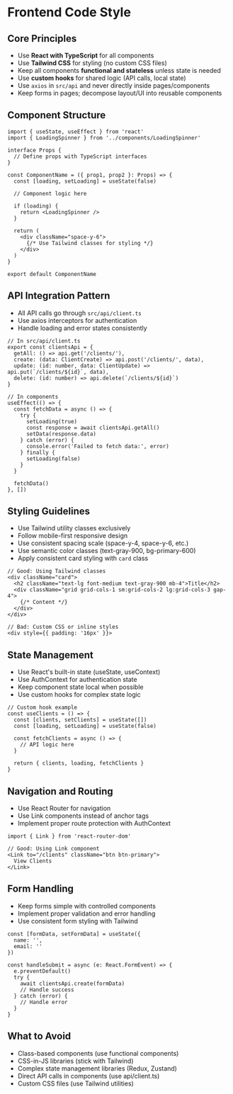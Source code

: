 # Frontend Code Style

## Core Principles

- Use **React with TypeScript** for all components
- Use **Tailwind CSS** for styling (no custom CSS files)
- Keep all components **functional and stateless** unless state is needed
- Use **custom hooks** for shared logic (API calls, local state)
- Use `axios` in `src/api` and never directly inside pages/components
- Keep forms in pages; decompose layout/UI into reusable components

## Component Structure

```tsx
import { useState, useEffect } from 'react'
import { LoadingSpinner } from '../components/LoadingSpinner'

interface Props {
  // Define props with TypeScript interfaces
}

const ComponentName = ({ prop1, prop2 }: Props) => {
  const [loading, setLoading] = useState(false)
  
  // Component logic here
  
  if (loading) {
    return <LoadingSpinner />
  }
  
  return (
    <div className="space-y-6">
      {/* Use Tailwind classes for styling */}
    </div>
  )
}

export default ComponentName
```

## API Integration Pattern

- All API calls go through `src/api/client.ts`
- Use axios interceptors for authentication
- Handle loading and error states consistently

```tsx
// In src/api/client.ts
export const clientsApi = {
  getAll: () => api.get('/clients/'),
  create: (data: ClientCreate) => api.post('/clients/', data),
  update: (id: number, data: ClientUpdate) => api.put(`/clients/${id}`, data),
  delete: (id: number) => api.delete(`/clients/${id}`)
}

// In components
useEffect(() => {
  const fetchData = async () => {
    try {
      setLoading(true)
      const response = await clientsApi.getAll()
      setData(response.data)
    } catch (error) {
      console.error('Failed to fetch data:', error)
    } finally {
      setLoading(false)
    }
  }
  
  fetchData()
}, [])
```

## Styling Guidelines

- Use Tailwind utility classes exclusively
- Follow mobile-first responsive design
- Use consistent spacing scale (space-y-4, space-y-6, etc.)
- Use semantic color classes (text-gray-900, bg-primary-600)
- Apply consistent card styling with `card` class

```tsx
// Good: Using Tailwind classes
<div className="card">
  <h2 className="text-lg font-medium text-gray-900 mb-4">Title</h2>
  <div className="grid grid-cols-1 sm:grid-cols-2 lg:grid-cols-3 gap-4">
    {/* Content */}
  </div>
</div>

// Bad: Custom CSS or inline styles
<div style={{ padding: '16px' }}>
```

## State Management

- Use React's built-in state (useState, useContext)
- Use AuthContext for authentication state
- Keep component state local when possible
- Use custom hooks for complex state logic

```tsx
// Custom hook example
const useClients = () => {
  const [clients, setClients] = useState([])
  const [loading, setLoading] = useState(false)
  
  const fetchClients = async () => {
    // API logic here
  }
  
  return { clients, loading, fetchClients }
}
```

## Navigation and Routing

- Use React Router for navigation
- Use Link components instead of anchor tags
- Implement proper route protection with AuthContext

```tsx
import { Link } from 'react-router-dom'

// Good: Using Link component
<Link to="/clients" className="btn btn-primary">
  View Clients
</Link>
```

## Form Handling

- Keep forms simple with controlled components
- Implement proper validation and error handling
- Use consistent form styling with Tailwind

```tsx
const [formData, setFormData] = useState({
  name: '',
  email: ''
})

const handleSubmit = async (e: React.FormEvent) => {
  e.preventDefault()
  try {
    await clientsApi.create(formData)
    // Handle success
  } catch (error) {
    // Handle error
  }
}
```

## What to Avoid

- Class-based components (use functional components)
- CSS-in-JS libraries (stick with Tailwind)
- Complex state management libraries (Redux, Zustand)
- Direct API calls in components (use api/client.ts)
- Custom CSS files (use Tailwind utilities)